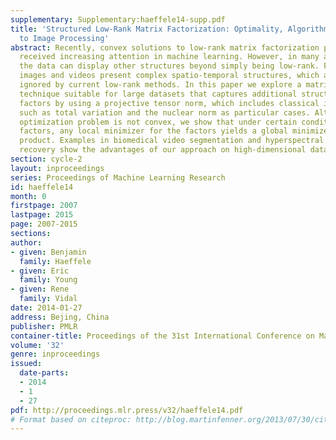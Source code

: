 ```yaml
---
supplementary: Supplementary:haeffele14-supp.pdf
title: 'Structured Low-Rank Matrix Factorization: Optimality, Algorithm, and Applications
  to Image Processing'
abstract: Recently, convex solutions to low-rank matrix factorization problems have
  received increasing attention in machine learning. However, in many applications
  the data can display other structures beyond simply being low-rank. For example,
  images and videos present complex spatio-temporal structures, which are largely
  ignored by current low-rank methods. In this paper we explore a matrix factorization
  technique suitable for large datasets that captures additional structure in the
  factors by using a projective tensor norm, which includes classical image regularizers
  such as total variation and the nuclear norm as particular cases. Although the resulting
  optimization problem is not convex, we show that under certain conditions on the
  factors, any local minimizer for the factors yields a global minimizer for their
  product. Examples in biomedical video segmentation and hyperspectral compressed
  recovery show the advantages of our approach on high-dimensional datasets.
section: cycle-2
layout: inproceedings
series: Proceedings of Machine Learning Research
id: haeffele14
month: 0
firstpage: 2007
lastpage: 2015
page: 2007-2015
sections: 
author:
- given: Benjamin
  family: Haeffele
- given: Eric
  family: Young
- given: Rene
  family: Vidal
date: 2014-01-27
address: Bejing, China
publisher: PMLR
container-title: Proceedings of the 31st International Conference on Machine Learning
volume: '32'
genre: inproceedings
issued:
  date-parts:
  - 2014
  - 1
  - 27
pdf: http://proceedings.mlr.press/v32/haeffele14.pdf
# Format based on citeproc: http://blog.martinfenner.org/2013/07/30/citeproc-yaml-for-bibliographies/
---
```

